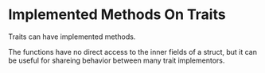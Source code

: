 # Implemented Methods On Traits

Traits can have implemented methods.

The functions have no direct access to the inner fields of a struct, but it
can be useful for shareing behavior between many trait implementors.

